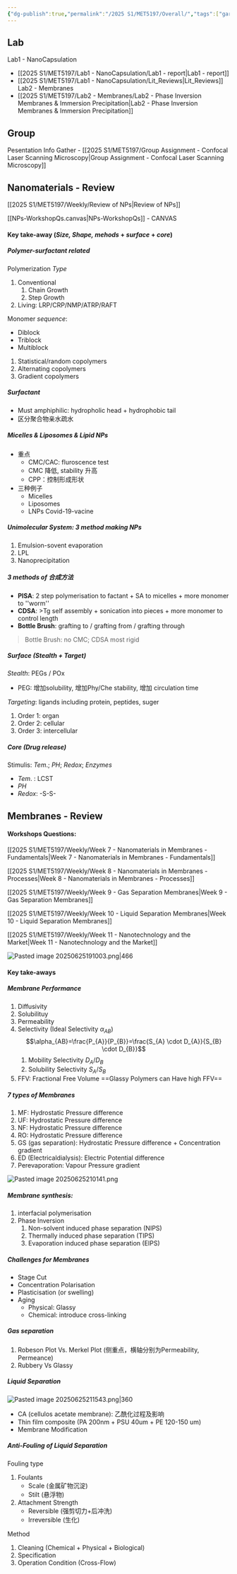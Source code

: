 ```yaml
---
{"dg-publish":true,"permalink":"/2025 S1/MET5197/Overall/","tags":["gardenEntry"]}
---
```


## Lab
Lab1 - NanoCapsulation
- [[2025 S1/MET5197/Lab1 - NanoCapsulation/Lab1 - report\|Lab1 - report]]
- [[2025 S1/MET5197/Lab1 - NanoCapsulation/Lit_Reviews\|Lit_Reviews]]
Lab2 - Membranes
-  [[2025 S1/MET5197/Lab2 - Membranes/Lab2 - Phase Inversion Membranes & Immersion Precipitation\|Lab2 - Phase Inversion Membranes & Immersion Precipitation]]
## Group
Pesentation Info Gather -  [[2025 S1/MET5197/Group Assignment - Confocal Laser Scanning Microscopy\|Group Assignment - Confocal Laser Scanning Microscopy]] 
## Nanomaterials - Review
[[2025 S1/MET5197/Weekly/Review of NPs\|Review of NPs]]

[[NPs-WorkshopQs.canvas|NPs-WorkshopQs]] - CANVAS
#### Key take-away (*Size, Shape, mehods* + *surface* + *core*)
##### Polymer-surfactant related
Polymerization *Type*
1. Conventional
	1. Chain Growth
	2. Step Growth
2. Living: LRP/CRP/NMP/ATRP/RAFT

Monomer *sequence*:
- Diblock
- Triblock
- Multiblock
1. Statistical/random copolymers
2. Alternating copolymers
3. Gradient copolymers
##### Surfactant
- Must amphiphilic: hydropholic head + hydrophobic tail
- 区分聚合物亲水疏水
##### Micelles & Liposomes & Lipid NPs
- 重点
	- CMC/CAC: fluroscence test
	- CMC 降低, stability 升高
	- CPP：控制形成形状
- 三种例子
	- Micelles
	- Liposomes
	- LNPs Covid-19-vacine
##### Unimolecular System: **3 method making NPs**
1. Emulsion-sovent evaporation
2. LPL
3. Nanoprecipitation
##### 3 methods of 合成方法
- **PISA**: 2 step polymerisation to factant + SA to micelles + more monomer to ''worm''
- **CDSA**: >Tg  self assembly + sonication into pieces + more monomer to control length
- **Bottle Brush**: grafting to / grafting from / grafting through
>  Bottle Brush: no CMC; CDSA most rigid
##### Surface (*Stealth* + *Target*)
*Stealth*: PEGs / POx
- PEG: 增加solubility, 增加Phy/Che stability, 增加 circulation time

*Targeting*: ligands including protein, peptides, suger
1. Order 1: organ
2. Order 2: cellular
3. Order 3: intercellular
##### Core (**Drug release**)
Stimulis: *Tem*.; *PH*; *Redox*; *Enzymes*
- *Tem*. : LCST
- *PH*
- *Redox*: -S-S-
## Membranes - Review
#### Workshops Questions:
[[2025 S1/MET5197/Weekly/Week 7 - Nanomaterials in Membranes - Fundamentals\|Week 7 - Nanomaterials in Membranes - Fundamentals]]

[[2025 S1/MET5197/Weekly/Week 8 - Nanomaterials in Membranes - Processes\|Week 8 - Nanomaterials in Membranes - Processes]]

[[2025 S1/MET5197/Weekly/Week 9 - Gas Separation Membranes\|Week 9 - Gas Separation Membranes]]

[[2025 S1/MET5197/Weekly/Week 10 - Liquid Separation Membranes\|Week 10 - Liquid Separation Membranes]]

[[2025 S1/MET5197/Weekly/Week 11 - Nanotechnology and the Market\|Week 11 - Nanotechnology and the Market]]

![Pasted image 20250625191003.png|466](/img/user/Attachments/ScreenShot/Pasted%20image%2020250625191003.png)
#### Key take-aways
##### Membrane Performance
1. Diffusivity
2. Solubilituy
3. Permeability
4. Selectivity (Ideal Selectivity $\alpha_{AB}$)
$$\alpha_{AB}=\frac{P_{A}}{P_{B}}=\frac{S_{A} \cdot D_{A}}{S_{B} \cdot D_{B}}$$
	1. Mobility Selectivity $D_{A}/D_{B}$
	2. Solubility Selectivity ${S_{A}}/{S_{B}}$
5. FFV: Fractional Free Volume ==Glassy Polymers can Have high FFV==
##### 7 types of Membranes
1. MF: Hydrostatic Pressure difference
2. UF: Hydrostatic Pressure difference
3. NF: Hydrostatic Pressure difference
4. RO: Hydrostatic Pressure difference
5. GS (gas separation): Hydrostatic Pressure difference + Concentration gradient
6. ED (Electricaldialysis): Electric Potential difference
7. Perevaporation: Vapour Pressure gradient

![Pasted image 20250625210141.png](/img/user/Attachments/ScreenShot/Pasted%20image%2020250625210141.png)
##### Membrane synthesis: 
1. interfacial polymerisation
2. Phase Inversion
	1. Non-solvent induced phase separation (NIPS) 
	2. Thermally induced phase separation (TIPS) 
	3. Evaporation induced phase separation (EIPS) 
##### Challenges for Membranes
- Stage Cut
- Concentration Polarisation
- Plasticisation (or swelling)
- Aging
	- Physical: Glassy
	- Chemical: introduce cross-linking
##### Gas separation
1. Robeson Plot Vs. Merkel Plot (侧重点，横轴分别为Permeability, Permeance)
2. Rubbery Vs Glassy
##### Liquid Separation
![Pasted image 20250625211543.png|360](/img/user/Attachments/ScreenShot/Pasted%20image%2020250625211543.png)

- CA (cellulos acetate membrane): 乙酰化过程及影响
- Thin film composite (PA 200nm + PSU 40um + PE 120-150 um)
- Membrane Modification
##### Anti-Fouling of Liquid Separation
Fouling type
1. Foulants
	- Scale (金属矿物沉淀)
	- Stilt (悬浮物)
2. Attachment Strength
	- Reversible (强剪切力+后冲洗)
	- Irreversible (生化)

Method
1. Cleaning (Chemical + Physical + Biological)
2. Specification
3. Operation Condition (Cross-Flow)



